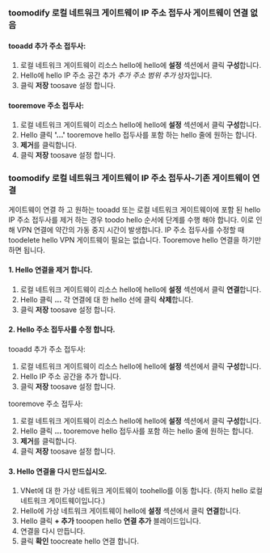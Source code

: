 ### <a name="noconnection"></a>toomodify 로컬 네트워크 게이트웨이 IP 주소 접두사 게이트웨이 연결 없음

#### <a name="tooadd-additional-address-prefixes"></a>tooadd 추가 주소 접두사:

1. 로컬 네트워크 게이트웨이 리소스 hello에 hello에 **설정** 섹션에서 클릭 **구성**합니다.
2. Hello에 hello IP 주소 공간 추가 *추가 주소 범위 추가* 상자입니다.
3. 클릭 **저장** toosave 설정 합니다.

#### <a name="tooremove-address-prefixes"></a>tooremove 주소 접두사:

1. 로컬 네트워크 게이트웨이 리소스 hello에 hello에 **설정** 섹션에서 클릭 **구성**합니다.
2. Hello 클릭 **'...'** tooremove hello 접두사를 포함 하는 hello 줄에 원하는 합니다.
3. **제거**를 클릭합니다.
4. 클릭 **저장** toosave 설정 합니다.

### <a name="withconnection"></a>toomodify 로컬 네트워크 게이트웨이 IP 주소 접두사-기존 게이트웨이 연결

게이트웨이 연결 하 고 원하는 tooadd 또는 로컬 네트워크 게이트웨이에 포함 된 hello IP 주소 접두사를 제거 하는 경우 toodo hello 순서에 단계를 수행 해야 합니다. 이로 인해 VPN 연결에 약간의 가동 중지 시간이 발생합니다. IP 주소 접두사를 수정할 때 toodelete hello VPN 게이트웨이 필요는 없습니다. Tooremove hello 연결을 하기만 하면 됩니다.

#### <a name="1-remove-hello-connection"></a>1. Hello 연결을 제거 합니다.

1. 로컬 네트워크 게이트웨이 리소스 hello에 hello에 **설정** 섹션에서 클릭 **연결**합니다.
2. Hello 클릭 **...**  각 연결에 대 한 hello 선에 클릭 **삭제**합니다.
3. 클릭 **저장** toosave 설정 합니다.

#### <a name="2-modify-hello-address-prefixes"></a>2. Hello 주소 접두사를 수정 합니다.

tooadd 추가 주소 접두사:

1. 로컬 네트워크 게이트웨이 리소스 hello에 hello에 **설정** 섹션에서 클릭 **구성**합니다.
2. Hello IP 주소 공간을 추가 합니다.
3. 클릭 **저장** toosave 설정 합니다.

tooremove 주소 접두사:

1. 로컬 네트워크 게이트웨이 리소스 hello에 hello에 **설정** 섹션에서 클릭 **구성**합니다.
2. Hello 클릭 **...**  tooremove hello 접두사를 포함 하는 hello 줄에 원하는 합니다.
3. **제거**를 클릭합니다.
4. 클릭 **저장** toosave 설정 합니다.

#### <a name="3-recreate-hello-connection"></a>3. Hello 연결을 다시 만드십시오.

1. VNet에 대 한 가상 네트워크 게이트웨이 toohello를 이동 합니다. (하지 hello 로컬 네트워크 게이트웨이입니다.)
2. Hello에 가상 네트워크 게이트웨이 hello에 **설정** 섹션에서 클릭 **연결**합니다.
3. Hello 클릭 **+ 추가** tooopen hello **연결 추가** 블레이드입니다.
4. 연결을 다시 만듭니다.
5. 클릭 **확인** toocreate hello 연결 합니다.
